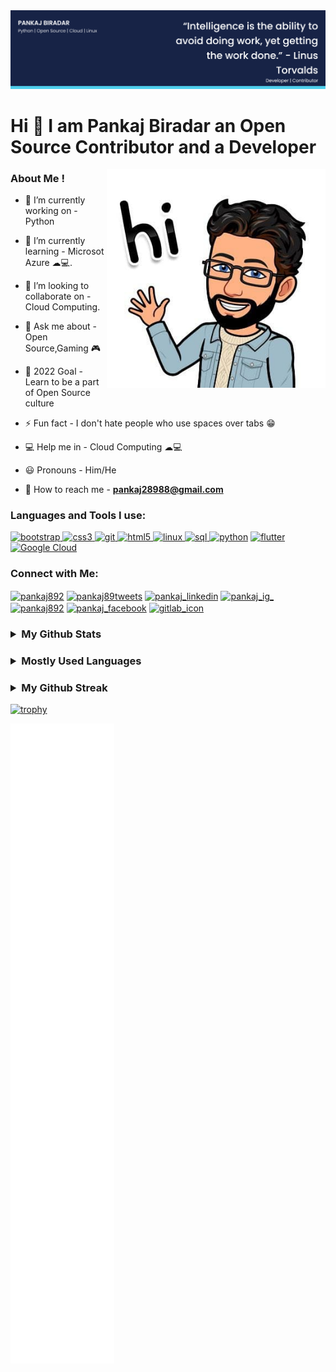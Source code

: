 <img src="./Pankaj%20Biradar's-cover.png" alt="Pankaj's Cover Image">


# Hi 👋 I am Pankaj Biradar an Open Source Contributor and a Developer
<img align="right"  width="350" src="./pic2.jpg">

<h3 align="left">
 About Me ! </h3>

- 🔭 I’m currently working on - Python

- 🌱 I’m currently learning - Microsot Azure ☁💻.

- 👯 I’m looking to collaborate on - Cloud Computing.

- 💬 Ask me about - Open Source,Gaming 🎮  

- 🥅 2022 Goal - Learn to be a part of Open Source culture

- ⚡ Fun fact - I don't hate people who use spaces over tabs 😁

- 💻 Help me in - Cloud Computing ☁💻

- 😃 Pronouns - Him/He

- 📧 How to reach me - **pankaj28988@gmail.com**



<h3 align="left"> Languages and Tools I use:</h3>
<p align="left">
  <a href="https://getbootstrap.com" target="_blank"> <img src="https://img.icons8.com/color/48/000000/bootstrap.png"
  alt="bootstrap" width="40" height="40"/> </a>
  <a href="https://www.w3schools.com/css/" target="_blank"> 
  <img src="https://img.icons8.com/color/48/000000/css3.png" alt="css3" width="40" height="40"/> </a>
  <a href="https://git-scm.com/" target="_blank"> 
 <img src="https://img.icons8.com/color/48/000000/git.png" alt="git" width="40" height="40"/> </a>
  <a href="https://www.w3.org/html/" target="_blank">  <img src="https://img.icons8.com/color/50/000000/html-5.png" alt="html5" width="40" height="40"/> </a>
  <a href="https://www.linux.org/" target="_blank"> <img src="https://img.icons8.com/color/48/000000/linux.png" alt="linux" width="40" height="40"/> </a>
  <a href="https://www.mysql.com/" target="_blank">
  <img src="https://img.icons8.com/color/64/000000/sql.png" alt="sql" width="40" height="40"/> </a>
  <a href="https://www.python.org" target="_blank">
  <img src="https://img.icons8.com/color/48/000000/python.png" alt="python"
  width="40" height="40"/></a>
 <a href="https://flutter.dev/" target="_blank"> 
 <img src="https://img.icons8.com/color/48/000000/flutter.png" alt = "flutter" width="40" height="40"/></a>
 <a href="https://cloud.google.com/" target="_blank">
 <img src="https://img.icons8.com/color/48/000000/google-cloud.png" alt="Google Cloud" width="40" height="40"/></a>
</p>

<h3 align="left"> Connect with Me: </h3>
<p align="left">
<a href="https://dev.to/pankaj892" target="blank"> 
<img align="center" src="https://img.icons8.com/windows/32/26e07f/dev.png" alt="pankaj892" height="40" width="40" /></a>
<a href="https://twitter.com/pankaj89tweets" target="_blank"> 
<img align="center" src="https://img.icons8.com/fluent/48/26e07f/twitter.png" alt="pankaj89tweets" height="40" width="40" /></a> 
<a href="https://in.linkedin.com/in/pankaj-biradar" target="_blank"> <img align="center" src="https://img.icons8.com/fluent/48/000000/linkedin.png" alt="pankaj_linkedin" height="40" width="40" /></a> 
<a href="https://www.instagram.com/_pankaj89_/" target="_blank" ><img align="center" src="https://img.icons8.com/fluent/48/000000/instagram-new.png"
alt="pankaj_ig_" height="40" width="40" /></a> 
<a href="https://dribbble.com/pankaj892" target="_blank" > 
<img align="center" src="https://img.icons8.com/dusk/64/000000/dribbble.png" alt="pankaj892" height="40" width="40" /></a>
<a href="https://facebook.com/eduardo.saverin.892/" target="_blank" >
<img align="center" src="https://img.icons8.com/dusk/64/000000/facebook-new--v2.png" alt="pankaj_facebook" height="40" width="40" /></a>
 <a href="https://gitlab.com/pankaj892" target="_blank" >
 <img align="center" src="https://img.icons8.com/color/48/000000/gitlab.png" alt="gitlab_icon" height="40" width="40"/></a>
</p>

<h3>
<details>
<summary><strong>My Github Stats</strong></summary>
<img src = "https://github-readme-stats.vercel.app/api?username=pankaj892&count_private=true&include_all_commits=true&theme=buefy&show_icons=true" alt="Pankaj's Github Stats"
width="400" />
</details>
</h3>


<h3>
<details>
<summary><strong>Mostly Used Languages </strong></summary>
<img src="https://github-readme-stats.vercel.app/api/top-langs/?username=pankaj892&layout=compact" alt="Pankaj's mostly used Languages"/>
</details>
</h3>

<h3>
<details>
<summary><strong>My Github Streak</strong></summary>
<img src="https://github-readme-streak-stats.herokuapp.com/?user=pankaj892&show_icons=true&locale=en&layout=compact" alt="Pankaj's github streak" width="450" />
</details>
</h3>


[![trophy](https://github-profile-trophy.vercel.app/?username=pankaj892)](https://github.com/pankaj892/github-profile-trophy)

![Metrics](./github-metrics.svg)
